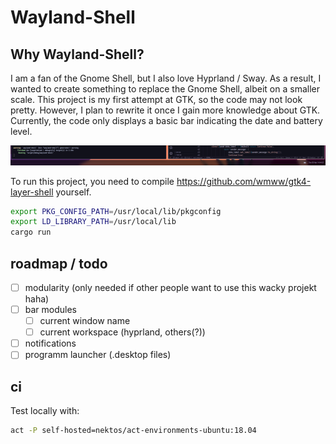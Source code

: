# Wayland-Shell

## Why Wayland-Shell?

I am a fan of the Gnome Shell, but I also love Hyprland / Sway. As a result, I wanted to create something to replace the Gnome Shell, albeit on a smaller scale. This project is my first attempt at GTK, so the code may not look pretty. However, I plan to rewrite it once I gain more knowledge about GTK. Currently, the code only displays a basic bar indicating the date and battery level.

![current example](example.png)

To run this project, you need to compile https://github.com/wmww/gtk4-layer-shell yourself.

```bash
export PKG_CONFIG_PATH=/usr/local/lib/pkgconfig
export LD_LIBRARY_PATH=/usr/local/lib
cargo run 
```


## roadmap / todo

- [ ] modularity (only needed if other people want to use this wacky projekt haha)
- [ ] bar modules
    - [ ] current window name
    - [ ] current workspace (hyprland, others(?))
- [ ] notifications
- [ ] programm launcher (.desktop files) 

## ci 

Test locally with: 

```bash
act -P self-hosted=nektos/act-environments-ubuntu:18.04
```